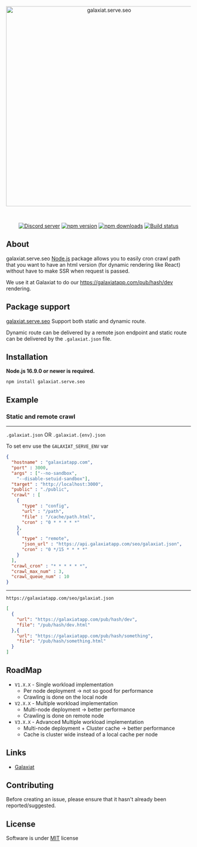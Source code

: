 <div align="center">
  <br />
  <p>
    <a href="https://galaxiatapp.com"><img src="https://galaxiatapp.com/logo_texte_appli_avec_arrondie_et_ombre.png" width="546" alt="galaxiat.serve.seo" /></a>
  </p>
  <br />
  <p>
    <a href="https://discord.galaxiat.fr"><img src="https://img.shields.io/discord/804787354703364116?color=5865F2&logo=discord&logoColor=white" alt="Discord server" /></a>
    <a href="https://www.npmjs.com/package/galaxiat.serve.seo"><img src="https://img.shields.io/npm/v/galaxiat.serve.seo?maxAge=3600" alt="npm version" /></a>
    <a href="https://www.npmjs.com/package/galaxiat.serve.seo"><img src="https://img.shields.io/npm/dt/galaxiat.serve.seo?maxAge=3600" alt="npm downloads" /></a>
    <a href="https://github.com/galaxiat/galaxiat.serve.seo/actions"><img src="https://github.com/galaxiat/galaxiat.serve.seo/actions/workflows/build.yaml/badge.svg" alt="Build status" /></a>
  </p>
</div>

## About

galaxiat.serve.seo [Node.js](https://nodejs.org) package allows you to easily cron crawl path that you want to have an html version (for dynamic rendering like React) without have to make SSR when request is passed.

We use it at Galaxiat to do our https://galaxiatapp.com/pub/hash/dev rendering.

## Package support 

[galaxiat.serve.seo](https://github.com/galaxiat.serve.seo) Support both static and dynamic route.

Dynamic route can be delivered by a remote json endpoint and static route can be delivered by the `.galaxiat.json` file.

## Installation

**Node.js 16.9.0 or newer is required.**

```sh-session
npm install galaxiat.serve.seo
```

## Example

### Static and remote crawl
---
`.galaxiat.json` OR `.galaxiat.{env}.json`

To set env use the `GALAXIAT_SERVE_ENV` var

```json
{
  "hostname" : "galaxiatapp.com",
  "port" : 3000,
  "args" : ["--no-sandbox", 
    "--disable-setuid-sandbox"],
  "target" : "http://localhost:3000",
  "public" : "./public",
  "crawl" : [
    {
      "type" : "config",
      "url" : "/path",
      "file" : "/cache/path.html",
      "cron" : "0 * * * * *"
    },
    {
      "type" : "remote",
      "json_url" : "https://api.galaxiatapp.com/seo/galaxiat.json",
      "cron" : "0 */15 * * * *"
    }
  ],
  "crawl_cron" : "* * * * * *",
  "crawl_max_num" : 3,
  "crawl_queue_num" : 10
}
```
---
`https://galaxiatapp.com/seo/galaxiat.json`

```json
[
  {
    "url": "https://galaxiatapp.com/pub/hash/dev",
    "file": "/pub/hash/dev.html"
  },{
    "url": "https://galaxiatapp.com/pub/hash/something",
    "file": "/pub/hash/something.html"
  }
]
```

## RoadMap

- `V1.X.X` - Single workload implementation
  - Per node deployment -> not so good for performance
  - Crawling is done on the local node
- `V2.X.X` - Multiple workload implementation
  - Multi-node deployment -> better performance 
  - Crawling is done on remote node
- `V3.X.X` - Advanced Multiple workload implementation
  - Multi-node deployment + Cluster cache -> better performance 
  - Cache is cluster wide instead of a local cache per node

## Links

- [Galaxiat](https://galaxiatapp.com/)

## Contributing

Before creating an issue, please ensure that it hasn't already been reported/suggested.

## License
Software is under [MIT](./LICENSE.md) license

